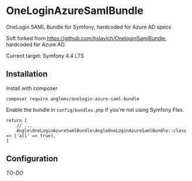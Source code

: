 # OneLoginAzureSamlBundle
OneLogin SAML Bundle for Symfony, hardcoded for Azure AD specs

Soft forked from https://github.com/hslavich/OneloginSamlBundle, hardcoded for Azure AD.

Current target: Symfony 4.4 LTS

## Installation
Install with composer

```
composer require anglemx/onelogin-azure-saml-bundle
```

Enable the bundle in `config/bundles.php` if you're not using Symfony Flex.

```
return [
    // ...
    Angle\OneLoginAzureSamlBundle\AngleOneLoginAzureSamlBundle::class => ['all' => true],
]
```

## Configuration
_TO-DO_

